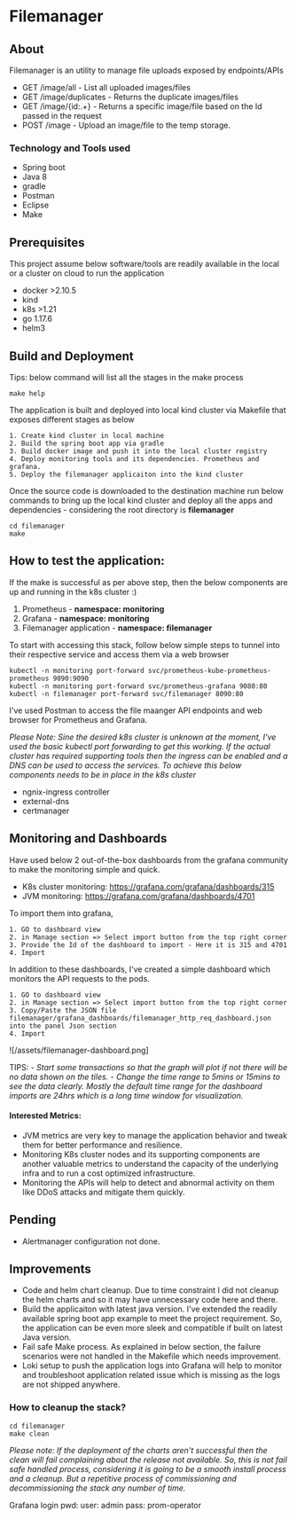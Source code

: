 # Filemanager

## About

Filemanager is an utility to manage file uploads exposed by endpoints/APIs

- GET /image/all - List all uploaded images/files
- GET /image/duplicates - Returns the duplicate images/files
- GET /image/{id:.+} - Returns a specific image/file based on the Id passed in the request
- POST /image - Upload an image/file to the temp storage.

### Technology and Tools used

- Spring boot
- Java 8
- gradle
- Postman
- Eclipse
- Make


## Prerequisites

This project assume below software/tools are readily available in the local or a cluster on cloud to run the application
- docker >2.10.5
- kind
- k8s >1.21
- go 1.17.6
- helm3


## Build and Deployment


Tips: below command will list all the stages in the make process

```
make help
```

The application is built and deployed into local kind cluster via Makefile that exposes different stages as below


```
1. Create kind cluster in local machine
2. Build the spring boot app via gradle
3. Build docker image and push it into the local cluster registry
4. Deploy monitoring tools and its dependencies. Prometheus and grafana.
5. Deploy the filemanager applicaiton into the kind cluster

```

Once the source code is downloaded to the destination machine run below commands to bring up the local kind cluster and deploy all the apps and dependencies - considering the root directory is **filemanager**

```
cd filemanager
make
```

## How to test the application:


If the make is successful as per above step, then the below components are up and running in the k8s cluster :)

1. Prometheus - **namespace: monitoring**
2. Grafana - **namespace: monitoring**
3. Filemanager application - **namespace: filemanager**

To start with accessing this stack, follow below simple steps to tunnel into their respective service and access them via a web browser

```
kubectl -n monitoring port-forward svc/prometheus-kube-prometheus-prometheus 9090:9090
kubectl -n monitoring port-forward svc/prometheus-grafana 9080:80
kubectl -n filemanager port-forward svc/filemanager 8090:80
```
I've used Postman to access the file maanger API endpoints and web browser for Prometheus and Grafana.

*Please Note: Sine the desired k8s cluster is unknown at the moment, I've used the basic kubectl port forwarding to get this working. If the actual cluster has required supporting tools then the ingress can be enabled and a DNS can be used to access the services. To achieve this below components needs to be in place in the k8s cluster*

- ngnix-ingress controller
- external-dns
- certmanager


## Monitoring and Dashboards

Have used below 2 out-of-the-box dashboards from the grafana community to make the monitoring simple and quick. 

* K8s cluster monitoring: https://grafana.com/grafana/dashboards/315
* JVM monitoring: https://grafana.com/grafana/dashboards/4701 

To import them into grafana, 

```
1. GO to dashboard view
2. in Manage section => Select import button from the top right corner
3. Provide the Id of the dashboard to import - Here it is 315 and 4701
4. Import
```

In addition to these dashboards, I've created a simple dashboard which monitors the API requests to the pods.

```
1. GO to dashboard view
2. in Manage section => Select import button from the top right corner
3. Copy/Paste the JSON file filemanager/grafana_dashboards/filemanager_http_req_dashboard.json into the panel Json section
4. Import
```

![/assets/filemanager-dashboard.png]

TIPS: 
_- Start some transactions so that the graph will plot if not there will be no data shown on the tiles._
_- Change the time range to 5mins or 15mins to see the data clearly. Mostly the default time range for the dashboard imports are 24hrs which is a long time window for visualization._


#### Interested Metrics:

- JVM metrics are very key to manage the application behavior and tweak them for better performance and resilience.
- Monitoring K8s cluster nodes and its supporting components are another valuable metrics to understand the capacity of the underlying infra and to run a cost optimized infrastructure.
- Monitoring the APIs will help to detect and abnormal activity on them like DDoS attacks and mitigate them quickly. 

## Pending

- Alertmanager configuration not done.

## Improvements

- Code and helm chart cleanup. Due to time constraint I did not cleanup the helm charts and so it may have unnecessary code here and there.
- Build the applicaiton with latest java version. I've extended the readily available spring boot app example to meet the project requirement. So, the application can be even more sleek and compatible if built on latest Java version.
- Fail safe Make process. As explained in below section, the failure scenarios were not handled in the Makefile which needs improvement.
- Loki setup to push the application logs into Grafana will help to monitor and troubleshoot application related issue which is missing as the logs are not shipped anywhere.


### How to cleanup the stack?

```
cd filemanager
make clean
```

*Please note: If the deployment of the charts aren't successful then the clean will fail complaining about the release not available. So, this is not fail safe handled process, considering it is going to be a smooth install process and a cleanup. But a repetitive process of commissioning and decommissioning the stack any number of time.*



	
Grafana login pwd:
user: admin
pass: prom-operator
